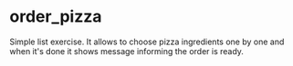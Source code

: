 # order_pizza
Simple list exercise. It allows to choose pizza ingredients one by one and when it's done it shows message informing the order is ready.
